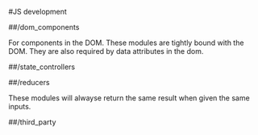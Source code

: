 #JS development

##/dom_components

For components in the DOM. These modules are tightly bound with the DOM. They are also required by data attributes in the dom.


##/state_controllers




##/reducers

These modules will alwayse return the same result when given the same inputs.


##/third_party


